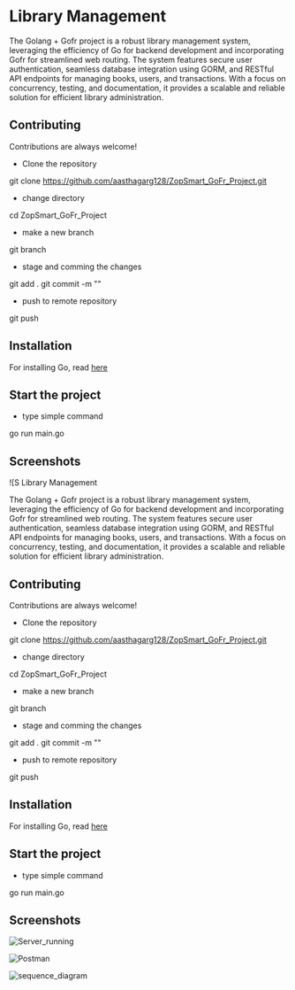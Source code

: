 # Library Management

The Golang + Gofr project is a robust library management system, leveraging the efficiency of Go for backend development and incorporating Gofr for streamlined web routing. The system features secure user authentication, seamless database integration using GORM, and RESTful API endpoints for managing books, users, and transactions. With a focus on concurrency, testing, and documentation, it provides a scalable and reliable solution for efficient library administration.



## Contributing

Contributions are always welcome!


* Clone the repository

git clone https://github.com/aasthagarg128/ZopSmart_GoFr_Project.git


* change directory


cd ZopSmart_GoFr_Project



* make a new branch 



git branch <branchName>



* stage and comming the changes


git add .
git commit -m "<your comment>"



* push to remote repository


git push


## Installation

For installing Go, read [here](https://go.dev/doc/install)


## Start the project 

* type simple command


go run main.go




## Screenshots

![S Library Management

The Golang + Gofr project is a robust library management system, leveraging the efficiency of Go for backend development and incorporating Gofr for streamlined web routing. The system features secure user authentication, seamless database integration using GORM, and RESTful API endpoints for managing books, users, and transactions. With a focus on concurrency, testing, and documentation, it provides a scalable and reliable solution for efficient library administration.




## Contributing

Contributions are always welcome!


* Clone the repository

git clone https://github.com/aasthagarg128/ZopSmart_GoFr_Project.git


* change directory


cd ZopSmart_GoFr_Project



* make a new branch 



git branch <branchName>



* stage and comming the changes


git add .
git commit -m "<your comment>"



* push to remote repository


git push


## Installation

For installing Go, read [here](https://go.dev/doc/install)


## Start the project 

* type simple command


go run main.go




## Screenshots

![Server_running](https://github.com/aasthagarg128/ZopSmart_GoFr_Project/assets/77228599/b2933138-f4b0-4b57-b1df-01cb3fa79920)

![Postman](https://github.com/aasthagarg128/ZopSmart_GoFr_Project/assets/77228599/f37d5a08-2c91-42a7-99d6-d84d218ce151)

![sequence_diagram](https://github.com/aasthagarg128/ZopSmart_GoFr_Project/assets/77228599/418dd64d-37e2-4021-9b9a-eb244f745019)


